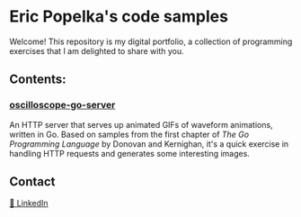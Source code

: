 # Eric Popelka's code samples

Welcome! This repository is my digital portfolio, a collection of programming exercises that I am delighted to share with you.

## Contents:

### [oscilloscope-go-server](./oscilloscope-go-server)

An HTTP server that serves up animated GIFs of waveform animations, written in Go.
Based on samples from the first chapter of _The Go Programming Language_ by
Donovan and Kernighan, it's a quick exercise in handling HTTP requests and
generates some interesting images.

## Contact
[📎 LinkedIn](https://www.linkedin.com/in/eric-popelka-b6024145/)
